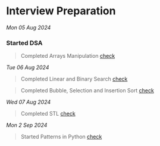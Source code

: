 # Interview Preparation

_Mon 05 Aug 2024_

### Started DSA

> Completed Arrays Manipulation [check](./DSA/arrays/array-manipulation/main.cpp)

_Tue 06 Aug 2024_

> Completed Linear and Binary Search [check](./DSA/arrays/searching-sorting/searching.cpp)

> Completed Bubble, Selection and Insertion Sort [check](./DSA/arrays/searching-sorting/sorting.cpp)

_Wed 07 Aug 2024_

> Completed STL [check](./DSA/STL)

_Mon 2 Sep 2024_

> Started Patterns in Python [check](./DSA/patterns/Pattern_01.py)
